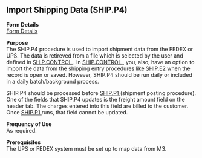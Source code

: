 ##  Import Shipping Data (SHIP.P4)

<PageHeader />

**Form Details**  
[ Form Details ](SHIP-P4-1/README.md)   

**Purpose**  
The SHIP.P4 procedure is used to import shipment data from the FEDEX or UPS. The data is retireved from a file which is selected by the user and defined in [ SHIP.CONTROL ](../../../../../../../../../../../rover/AP-OVERVIEW/AP-ENTRY/AP-E/AP-E-1/MSHIP-E/MSHIP-E-1/SHIP-CONTROL) . In [ SHIP.CONTROL ](../../../../../../../../../../../rover/AP-OVERVIEW/AP-ENTRY/AP-E/AP-E-1/MSHIP-E/MSHIP-E-1/SHIP-CONTROL) , you, also, have an option to import the data from the shipping entry procedures like [ SHIP.E2 ](SHIP-E2/README.md) when the record is open or saved. However, SHIP.P4 should be run daily or included in a daily batch/background process.   
  
SHIP.P4 should be processed before [ SHIP.P1 ](../../../../../../../../../../../rover/AP-OVERVIEW/AP-ENTRY/ACCT-CONTROL/ACCT-CONTROL-1/comm-e/SHIP-P1) (shipment posting procedure). One of the fields that SHIP.P4 updates is the freight amount field on the header tab. The charges entered into this field are billed to the customer. Once [ SHIP.P1 ](../../../../../../../../../../../rover/AP-OVERVIEW/AP-ENTRY/ACCT-CONTROL/ACCT-CONTROL-1/comm-e/SHIP-P1) runs, that field cannot be updated.   
  
  
  

**Frequency of Use**  
As required.

**Prerequisites**  
The UPS or FEDEX system must be set up to map data from M3.

<badge text= "Version 8.10.57" vertical="middle" />

<PageFooter />